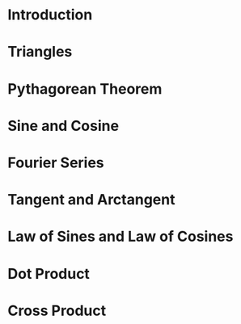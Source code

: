 # Introduction
# Triangles
# Pythagorean Theorem
# Sine and Cosine
# Fourier Series
# Tangent and Arctangent
# Law of Sines and Law of Cosines
# Dot Product
# Cross Product
